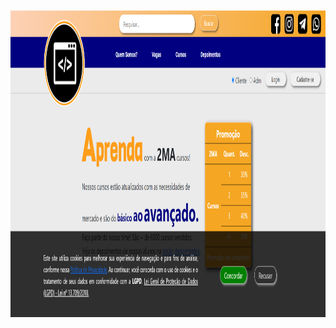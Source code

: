 <img src="https://github.com/VagnerBeraldo/Trabalho_PI_2sem/blob/main/web/img/Site2MA.png" alt="site 2MA" width="1500px" height="491">



